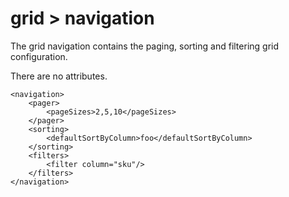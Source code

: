 # grid > navigation

The grid navigation contains the paging, sorting and filtering grid configuration.

There are no attributes.


```markup
<navigation>
    <pager>
        <pageSizes>2,5,10</pageSizes>
    </pager>
    <sorting>
        <defaultSortByColumn>foo</defaultSortByColumn>
    </sorting>
    <filters>
        <filter column="sku"/>
    </filters>
</navigation>
```


